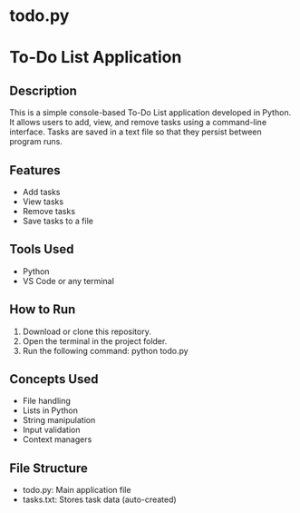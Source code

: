 # todo.py
# To-Do List Application

## Description
This is a simple console-based To-Do List application developed in Python. It allows users to add, view, and remove tasks using a command-line interface. Tasks are saved in a text file so that they persist between program runs.

## Features
- Add tasks
- View tasks
- Remove tasks
- Save tasks to a file

## Tools Used
- Python
- VS Code or any terminal

## How to Run
1. Download or clone this repository.
2. Open the terminal in the project folder.
3. Run the following command:
   python todo.py

## Concepts Used
- File handling
- Lists in Python
- String manipulation
- Input validation
- Context managers

## File Structure
- todo.py: Main application file
- tasks.txt: Stores task data (auto-created)

